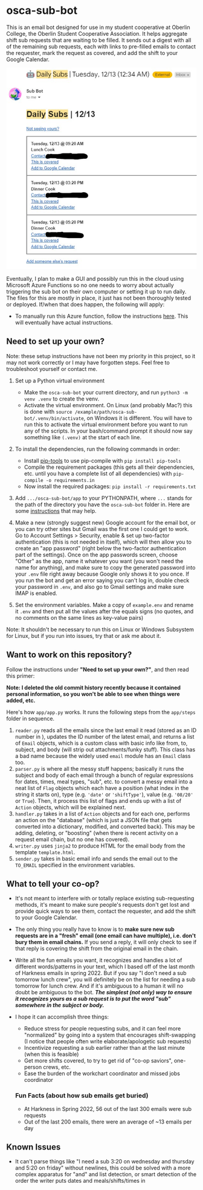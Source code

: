 # osca-sub-bot
This is an email bot designed for use in my student cooperative at Oberlin College, the Oberlin Student Cooperative Association. It helps aggregate shift sub requests that are waiting to be filled. It sends out a digest with all of the remaining sub requests, each with links to pre-filled emails to contact the requester, mark the request as covered, and add the shift to your Google Calendar.

![Example of a sub bot email](example_email.jpg)

Eventually, I plan to make a GUI and possibly run this in the cloud using Microsoft Azure Functions so no one needs to worry about actually triggering the sub bot on their own computer or setting it up to run daily. The files for this are mostly in place, it just has not been thoroughly tested or deployed. If/when that does happen, the following will apply:
- To manually run this Azure function, follow the instructions [here](https://docs.microsoft.com/en-us/azure/azure-functions/functions-manually-run-non-http). This will eventually have actual instructions.

## Need to set up your own?
Note: these setup instructions have not been my priority in this project, so it may not work correctly or I may have forgotten steps. Feel free to troubleshoot yourself or contact me.
1. Set up a Python virtual environment
    - Make the `osca-sub-bot` your current directory, and run `python3 -m venv .venv` to create the venv.
    - Activate the virtual environment. On Linux (and probably Mac?) this is done with `source /example/path/osca-sub-bot/.venv/bin/activate`, on Windows it is different. You will have to run this to activate the virtual environment before you want to run any of the scripts. In your bash/command prompt it should now say something like `(.venv)` at the start of each line.


2. To install the dependencies, run the following commands in order:
    - Install [pip-tools](https://github.com/jazzband/pip-tools) to use pip-compile with `pip install pip-tools`
    - Compile the requirement packages (this gets all their dependencies, etc. until you have a complete list of all dependencies) with `pip-compile -o requirements.in`
    - Now install the required packages: `pip install -r requirements.txt`

3. Add `.../osca-sub-bot/app` to your PYTHONPATH, where `...` stands for the path of the directory you have the `osca-sub-bot` folder in. Here are some [instructions](https://bic-berkeley.github.io/psych-214-fall-2016/using_pythonpath.html#if-you-are-on-a-mac) that may help.

4. Make a new (strongly suggest new) Google account for the email bot, or you can try other sites but Gmail was the first one I could get to work. Go to Account Settings > Security, enable & set up two-factor authentication (this is not needed in itself), which will then allow you to create an "app password" (right below the two-factor authentication part of the settings). Once on the app passwords screen, choose "Other" as the app, name it whatever you want (you won't need the name for anything), and make sure to copy the generated password into your `.env` file right away because Google only shows it to you once. If you run the bot and get an error saying you can't log in, double check your password in `.env`, and also go to Gmail settings and make sure IMAP is enabled.

5. Set the environment variables. Make a copy of `example.env` and rename it `.env` and then put all the values after the equals signs (no quotes, and no comments on the same lines as key-value pairs)


Note: It shouldn't be necessary to run this on Linux or Windows Subsystem for Linux, but if you run into issues, try that or ask me about it.

## Want to work on this repository?
Follow the instructions under **"Need to set up your own?"**, and then read this primer:

**Note: I deleted the old commit history recently because it contained personal information, so you won't be able to see when things were added, etc.**

Here's how `app/app.py` works. It runs the following steps from the `app/steps` folder in sequence. 
1. `reader.py` reads all the emails since the last email it read (stored as an ID number in ), updates the ID number of the latest email, and returns a list of `Email` objects, which is a custom class with basic info like from, to, subject, and body (will strip out attachments/funky stuff). This class has a bad name because the widely used `email` module has an `Email` class too.
2. `parser.py` is where all the messy stuff happens; basically it runs the subject and body of each email through a bunch of regular expressions for dates, times, meal types, "sub", etc. to convert a messy email into a neat list of `Flag` objects which each have a position (what index in the string it starts on), type (e.g. `'date'` or `'shiftType'`), value (e.g. `'08/20'` or `True`). Then, it process this list of flags and ends up with a list of `Action` objects, which will be explained next.
3. `handler.py` takes in a list of `Action` objects and for each one, performs an action on the "database" (which is just a JSON file that gets converted into a dictionary, modified, and converted back). This may be adding, deleting, or "boosting" (when there is recent activity on a request email chain, but no one has covered).
4. `writer.py` uses `jinja2` to produce HTML for the email body from the template `template.html`.
5. `sender.py` takes in basic email info and sends the email out to the `TO_EMAIL` specified in the environment variables.

## What to tell your co-op?
- It's not meant to interfere with or totally replace existing sub-requesting methods, it's meant to make sure people's requests don't get lost and provide quick ways to see them, contact the requester, and add the shift to your Google Calendar.
- The only thing you really have to know is to **make sure new sub requests are in a "fresh" email (one email can have multiple), i.e. don't bury them in email chains.** If you send a reply, it will only check to see if that reply is covering the shift from the original email in the chain.
- Write all the fun emails you want, it recognizes and handles a lot of different words/patterns in your text, which I based off of the last month of Harkness emails in spring 2022. But if you say "I don't need a sub tomorrow lunch crew", you will definitely be on the list for needing a sub tomorrow for lunch crew. And if it's ambiguous to a human it will no doubt be ambiguous to the bot. ***The simplest (not only) way to ensure it recognizes yours as a sub request is to put the word "sub" somewhere in the subject or body.***
- I hope it can accomplish three things:
  - Reduce stress for people requesting subs, and it can feel more "normalized" by going into a system that encourages shift-swapping (I notice that people often write elaborate/apologetic sub requests)
  - Incentivize requesting a sub earlier rather than at the last minute (when this is feasible)
  - Get more shifts covered, to try to get rid of "co-op saviors", one-person crews, etc.
  - Ease the burden of the workchart coordinator and missed jobs coordinator

  ### Fun Facts (about how sub emails get buried)
  - At Harkness in Spring 2022, 56 out of the last 300 emails were sub requests
  - Out of the last 200 emails, there were an average of ~13 emails per day

## Known Issues
- It can't parse things like "I need a sub 3:20 on wednesday and thursday and 5:20 on friday" without newlines, this could be solved with a more complex apparatus for "and" and list detection, or smart detection of the order the writer puts dates and meals/shifts/times in